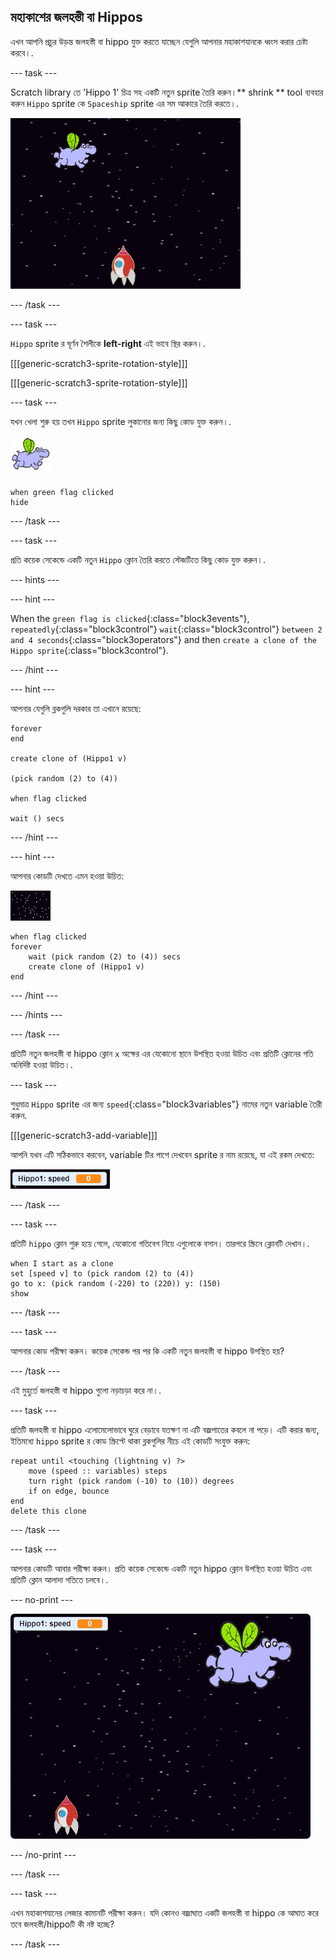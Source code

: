 ## মহাকাশের জলহস্তী বা Hippos

এখন আপনি প্রচুর উড়ন্ত জলহস্তী বা hippo যুক্ত করতে যাচ্ছেন যেগুলি আপনার মহাকাশযানকে ধ্বংস করার চেষ্টা করবে।.

\--- task \---

Scratch library তে 'Hippo 1' চিত্র সহ একটি নতুন sprite তৈরি করুন।** shrink ** tool ব্যবহার করুন ` Hippo ` sprite কে ` Spaceship ` sprite এর সম আকারে তৈরি করতে।.

![The Scratch stage with a starry background. A rocket sits in the middle at the bottom of the stage and a hippo sprite with wings is at the top.](images/invaders-hippo.png)

\--- /task \---

\--- task \---

`Hippo` sprite র ঘূর্ণন শৈলীকে **left-right** এই ভাবে স্থির করুন।.

[[[generic-scratch3-sprite-rotation-style]]]

[[[generic-scratch3-sprite-rotation-style]]]

\--- task \---

যখন খেলা শুরু হয় তখন `Hippo` sprite লুকানোর জন্য কিছু কোড যুক্ত করুন।.

![hippo sprite](images/hippo-sprite.png)

```blocks3
when green flag clicked
hide
```

\--- /task \---

\--- task \---

প্রতি কয়েক সেকেন্ডে একটি নতুন `Hippo` ক্লোন তৈরি করতে স্টেজটিতে কিছু কোড যুক্ত করুন।.

\--- hints \---

\--- hint \---

When the `green flag is clicked`{:class="block3events"}, `repeatedly`{:class="block3control"} `wait`{:class="block3control"} `between 2 and 4 seconds`{:class="block3operators"} and then `create a clone of the Hippo sprite`{:class="block3control"}.

\--- /hint \---

\--- hint \---

আপনার যেগুলি ব্লকগুলি দরকার তা এখানে রয়েছে:

```blocks3
forever
end

create clone of (Hippo1 v)

(pick random (2) to (4))

when flag clicked

wait () secs
```

\--- /hint \---

\--- hint \---

আপনার কোডটি দেখতে এমন হওয়া উচিত:

![stage sprite](images/stage-sprite.png)

```blocks3
when flag clicked
forever
    wait (pick random (2) to (4)) secs
    create clone of (Hippo1 v)
end
```

\--- /hint \---

\--- /hints \---

\--- /task \---

প্রতিটি নতুন জলহস্তী বা hippo ক্লোন `x` অক্ষের এর যেকোনো স্থানে উপস্থিত হওয়া উচিত এবং প্রতিটি ক্লোনের গতি অনির্দিষ্ট হওয়া উচিত।.

\--- task \---

শুধুমাত্র `Hippo` sprite এর জন্য `speed`{:class="block3variables"} নামের নতুন variable তৈরী করুন.

[[[generic-scratch3-add-variable]]]

আপনি যখন এটি সঠিকভাবে করবেন, variable টির পাশে দেখবেন sprite র নাম রয়েছে, যা এই রকম দেখতে:

![The variable sprite that reads "Hippo1: speed 0"](images/invaders-var-test.png)

\--- /task \---

\--- task \---

প্রতিটি `hippo` ক্লোন শুরু হয়ে গেলে, যেকোনো গতিবেগ নিয়ে এগুলোকে বসান। তারপরে স্ক্রিনে ক্লোনটি দেখান।.

```blocks3
when I start as a clone
set [speed v] to (pick random (2) to (4))
go to x: (pick random (-220) to (220)) y: (150)
show
```

\--- /task \---

\--- task \---

আপনার কোড পরীক্ষা করুন। কয়েক সেকেন্ড পর পর কি একটি নতুন জলহস্তী বা hippo উপস্থিত হয়?

\--- /task \---

এই মুহুর্তে জলহস্তী বা hippo গুলো নড়াচড়া করে না।.

\--- task \---

প্রতিটি জলহস্তী বা hippo এলোমেলোভাবে ঘুরে বেড়াবে যতক্ষণ না এটি বজ্রপাতের কবলে না পড়ে। এটি করার জন্য, ইতিমধ্যে `hippo` sprite র কোড স্ক্রিপ্টে থাকা ব্লকগুলির নীচে এই কোডটি সংযুক্ত করুন:

```blocks3
repeat until <touching (lightning v) ?>
    move (speed :: variables) steps
    turn right (pick random (-10) to (10)) degrees
    if on edge, bounce
end
delete this clone
```

\--- /task \---

\--- task \---

আপনার কোডটি আবার পরীক্ষা করুন। প্রতি কয়েক সেকেন্ডে একটি নতুন hippo ক্লোন উপস্থিত হওয়া উচিত এবং প্রতিটি ক্লোন আলাদা গতিতে চলবে।.

\--- no-print \---

![Animation of the Hippo sprite flying around, two clones are created and move independently.](images/hippo-clones.gif)

\--- /no-print \---

\--- /task \---

\--- task \---

এখন মহাকাশযানের লেজার কামানটি পরীক্ষা করুন। যদি কোনও বজ্রাঘাত একটি জলহস্তী বা hippo কে আঘাত করে তবে জলহস্তী/hippoটি কী নষ্ট হচ্ছে?

\--- /task \---